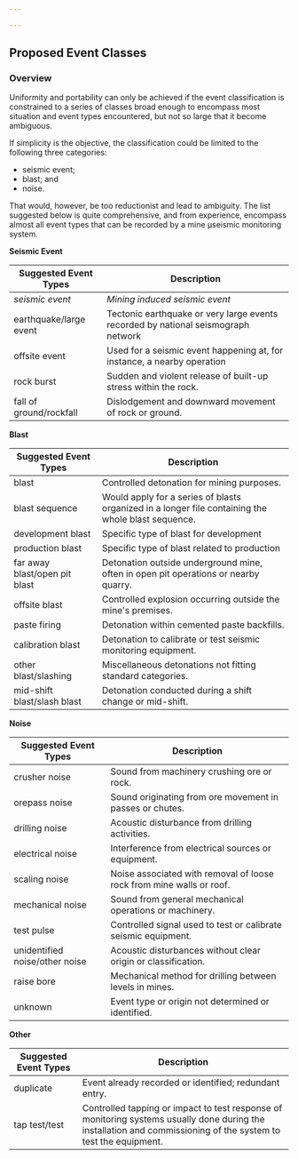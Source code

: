 ```yaml
---

---
```


## Proposed Event Classes
### Overview
Uniformity and portability can only be achieved if the event classification is constrained to a series of classes broad enough to encompass most situation and event types encountered, but not so large that it become ambiguous. 

If simplicity is the objective, the classification could be limited to the following three categories: 
- seismic event;
- blast; and 
- noise. 

That would, however, be too reductionist and lead to ambiguity. The list suggested below is quite comprehensive, and from experience, encompass almost all event types that can be recorded by a mine μseismic monitoring system. 

**Seismic Event**

| Suggested Event Types                 | Description                                             |
|--------------------------------------|----------------------------------------------------------|
| *seismic event*                        | *Mining induced seismic event*  |
| earthquake/large event               | Tectonic earthquake or very large events recorded by national seismograph network|
| offsite event                        | Used for a seismic event happening at, for instance, a nearby operation|
| rock burst                          | Sudden and violent release of built-up stress within the rock.| 
|fall of ground/rockfall              | Dislodgement and downward movement of rock or ground. |  

**Blast**

| Suggested Event Types                 | Description                                                           |
|--------------------------------------|-----------------------------------------------------------------------|
| blast                                | Controlled detonation for mining purposes.             |
| blast sequence                       | Would apply for a series of blasts organized in a longer file containing the whole blast sequence.    |
| development blast                    | Specific type of blast for development               |
| production blast                     | Specific type of blast related to production      |
| far away blast/open pit blast        | Detonation outside underground mine, often in open pit operations or nearby quarry.     |
| offsite blast                        | Controlled explosion occurring outside the mine's premises. |
| paste firing                         | Detonation within cemented paste backfills.                 |
| calibration blast                    | Detonation to calibrate or test seismic monitoring equipment.|
| other blast/slashing                 | Miscellaneous detonations not fitting standard categories.   |
| mid-shift blast/slash blast          | Detonation conducted during a shift change or mid-shift.     |

**Noise**

| Suggested Event Types                 | Description                                                           |
|--------------------------------------|-----------------------------------------------------------------------|
| crusher noise                        | Sound from machinery crushing ore or rock.                             |
| orepass noise                        | Sound originating from ore movement in passes or chutes.               |
| drilling noise                       | Acoustic disturbance from drilling activities.                         |
| electrical noise                     | Interference from electrical sources or equipment.                     |
| scaling noise                        | Noise associated with removal of loose rock from mine walls or roof.   |
| mechanical noise                     | Sound from general mechanical operations or machinery.                 |
| test pulse                           | Controlled signal used to test or calibrate seismic equipment.         |
| unidentified noise/other noise       | Acoustic disturbances without clear origin or classification.          |
| raise bore                          | Mechanical method for drilling between levels in mines.                |             |
| unknown                              | Event type or origin not determined or identified.                     |

**Other**

| Suggested Event Types                 | Description                                               |
|--------------------------------------|-----------------------------------------------------------------------|
| duplicate                            | Event already recorded or identified; redundant entry.    |
| tap test/test                        | Controlled tapping or impact to test response of monitoring systems usually done during the installation and commissioning of the system to test the equipment.   |

<!--stackedit_data:
eyJoaXN0b3J5IjpbLTEyOTIyMDIxNywtODMxMDE2NTEzLC0xMD
gwNzM1ODQ1LC0yMDU1MTkwNTM4LC0xOTc0NTM5NjU0XX0=
-->